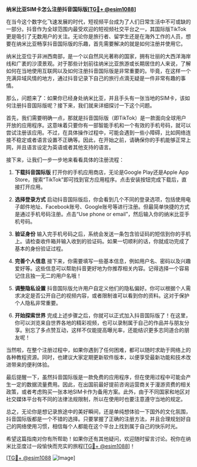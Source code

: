 **纳米比亚SIM卡怎么注册抖音国际版[[TG💪+ @esim1088](https://t.me/s/esim1088)]**

在当今这个数字化飞速发展的时代，短视频平台成为了人们日常生活中不可或缺的一部分。抖音作为全球范围内最受欢迎的短视频社交平台之一，其国际版TikTok更是吸引了无数用户的关注。无论你是旅行者、留学生还是在海外工作的人员，想要在纳米比亚畅享抖音国际版的乐趣，首先需要解决的就是如何注册并使用它。

纳米比亚位于非洲西南部，是一个以自然风光著称的国家，拥有壮丽的大西洋海岸线和广袤的沙漠景观。对于那些计划前往纳米比亚旅游或长期居住的人来说，了解如何在当地使用互联网以及如何注册抖音国际版是非常重要的。毕竟，在这样一个充满异域风情的地方，通过抖音记录下自己的旅行点滴无疑是一件非常有趣的事情。

那么，问题来了：如果你已经身处纳米比亚，并且手头有一张当地的SIM卡，该如何注册抖音国际版呢？接下来，我们就来详细探讨一下这个问题。

首先，我们需要明确一点，那就是抖音国际版（即TikTok）是一款面向全球用户开放的应用程序。这意味着只要你有一部智能手机和一个有效的手机号码，就可以尝试注册该应用。不过，在具体操作过程中，可能会遇到一些小障碍，比如网络连接不稳定或者语言设置不正确等。因此，在开始之前，请确保你的手机能够正常上网，并且语言设定为英语或者其他支持的语言。

接下来，让我们一步一步地来看看具体的注册流程：

1. **下载抖音国际版**
   打开你的手机应用商店，无论是Google Play还是Apple App Store，搜索“TikTok”即可找到官方应用程序。点击安装按钮完成下载后，直接打开应用。

2. **选择登录方式**
   启动抖音国际版后，你会看到几个不同的登录选项，包括使用电子邮件地址、Facebook账号、Google账号等进行注册。但最简单快捷的方式是通过手机号码注册。点击“Use phone or email”，然后输入你的纳米比亚手机号码。

3. **验证身份**
   输入完手机号码之后，系统会发送一条包含验证码的短信到你的手机上。请检查收件箱并输入收到的验证码。如果一切顺利的话，你就成功完成了基本的身份验证过程。

4. **完善个人信息**
   接下来，你需要填写一些基本信息，例如用户名、密码以及兴趣爱好等。这些信息可以帮助抖音更好地为你推荐相关内容。记得选择一个容易记住且独一无二的用户名哦！

5. **调整隐私设置**
   抖音国际版允许用户自定义他们的隐私偏好。你可以根据个人需求决定是否公开自己的视频内容，或者限制谁可以看到你的资料。这对于保护个人隐私非常重要。

6. **开始探索世界**
   完成上述步骤之后，你就可以正式加入抖音国际版了！在这里，你可以浏览来自世界各地的精彩视频，也可以录制属于自己的作品并与朋友分享。别忘了多点赞互动，这样不仅能提高曝光率，还能结识更多志同道合的朋友呢！

当然啦，在整个注册过程中，如果你遇到了任何困难，都可以随时求助于网络上的各种教程资源。同时，也建议大家定期更新软件版本，以便享受最新功能和技术改进带来的便利体验。

最后提醒一下，虽然抖音国际版是一款免费的应用程序，但在使用过程中可能会产生一定的数据流量费用。因此，在出国前最好提前咨询运营商关于漫游资费的相关政策，或者考虑购买一张本地SIM卡作为备用方案。此外，由于不同国家和地区对社交媒体平台有不同的法律法规限制，所以在使用时也要注意遵守当地的规定。

总之，无论你是想记录旅途中的美好瞬间，还是单纯想体验一下国外的文化氛围，抖音国际版都是一个不错的选择。只要掌握了正确的注册方法，并且合理规划好自己的网络使用习惯，相信每个人都能在这个平台上找到属于自己的快乐时光。

希望这篇指南对你有所帮助！如果你还有其他疑问，欢迎随时留言讨论。祝你在纳米比亚度过一段愉快而充实的旅程[[TG💪+ @esim1088](https://t.me/s/esim1088)]！

[[TG💪+ @esim1088](https://t.me/s/esim1088) ![Image](https://i.postimg.cc/4NQfJmqS/Snipaste-2025-05-13-00-14-12.png)]